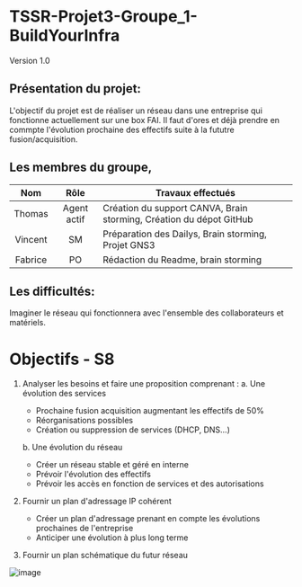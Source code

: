 # TSSR-Projet3-Groupe_1-BuildYourInfra
Version 1.0


## Présentation du projet:
L'objectif du projet est de réaliser un réseau dans une entreprise qui fonctionne actuellement sur une box FAI.
Il faut d'ores et déjà prendre en commpte l'évolution prochaine des effectifs suite à la fututre fusion/acquisition.

## Les membres du groupe,

|Nom|Rôle|Travaux effectués|
| :---: | :---: | --- |
|Thomas | Agent actif | Création du support CANVA, Brain storming, Création du dépot GitHub |
|Vincent | SM | Préparation des Dailys, Brain storming, Projet GNS3|
|Fabrice | PO | Rédaction du Readme, brain storming  |

## Les difficultés:
Imaginer le réseau qui fonctionnera avec l'ensemble des collaborateurs et matériels. 

# Objectifs - S8
1. Analyser les besoins et faire une proposition comprenant :
	a. Une évolution des services
    - Prochaine fusion acquisition augmentant les effectifs de 50%
    - Réorganisations possibles
    - Création ou suppression de services (DHCP, DNS...)
      
	b. Une évolution du réseau
    - Créer un réseau stable et géré en interne
    - Prévoir l'évolution des effectifs
    - Prévoir les accès en fonction de services et des autorisations
      
2. Fournir un plan d'adressage IP cohérent
    - Créer un plan d'adressage prenant en compte les évolutions prochaines de l'entreprise
    - Anticiper une évolution à plus long terme
      

3. Fournir un plan schématique du futur réseau


![image](https://github.com/ThomasDominici/TSSR-Projet3-Groupe_1-BuildYourInfra/assets/144697101/9befdbf5-02c1-471f-b490-92a2ca2a6e58)

